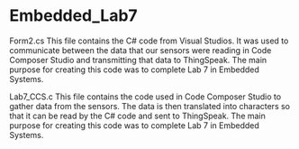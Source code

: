 # Embedded_Lab7

Form2.cs
  This file contains the C# code from Visual Studios. It was used to communicate between the data that our sensors were reading in Code Composer Studio and transmitting that data to ThingSpeak. The main purpose for creating this code was to complete Lab 7 in Embedded Systems.

Lab7_CCS.c
  This file contains the code used in Code Composer Studio to gather data from the sensors. The data is then translated into characters so that it can be read by the C# code and sent to ThingSpeak. The main purpose for creating this code was to complete Lab 7 in Embedded Systems.
